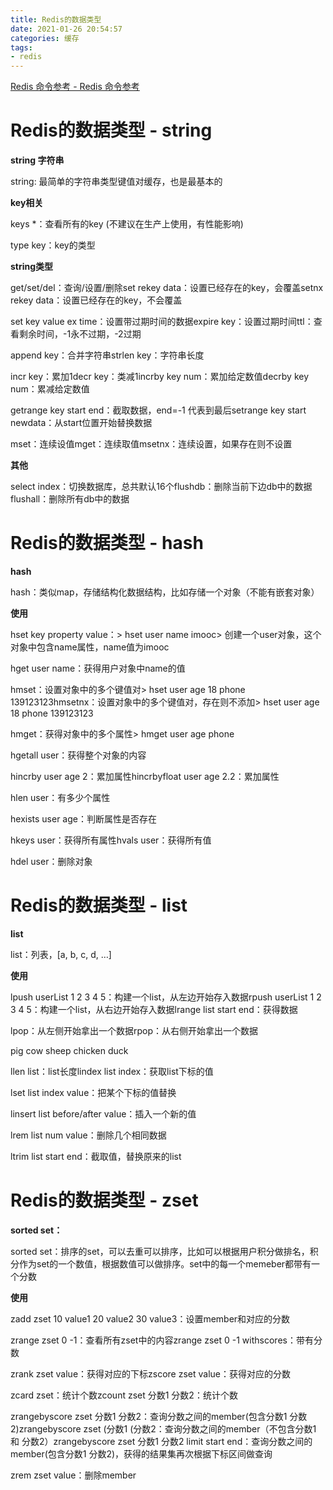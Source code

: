 ```yaml
---
title: Redis的数据类型
date: 2021-01-26 20:54:57
categories: 缓存
tags:
- redis
---
```


[Redis 命令参考 - Redis 命令参考](http://redisdoc.com/)

# **Redis的数据类型 - string**

**string 字符串**

string: 最简单的字符串类型键值对缓存，也是最基本的

**key相关**

keys *：查看所有的key (不建议在生产上使用，有性能影响)

type key：key的类型

**string类型**

get/set/del：查询/设置/删除set rekey data：设置已经存在的key，会覆盖setnx rekey data：设置已经存在的key，不会覆盖

set key value ex time：设置带过期时间的数据expire key：设置过期时间ttl：查看剩余时间，-1永不过期，-2过期

append key：合并字符串strlen key：字符串长度

incr key：累加1decr key：类减1incrby key num：累加给定数值decrby key num：累减给定数值

getrange key start end：截取数据，end=-1 代表到最后setrange key start newdata：从start位置开始替换数据

mset：连续设值mget：连续取值msetnx：连续设置，如果存在则不设置

**其他**

select index：切换数据库，总共默认16个flushdb：删除当前下边db中的数据flushall：删除所有db中的数据

# **Redis的数据类型 - hash**

**hash**

hash：类似map，存储结构化数据结构，比如存储一个对象（不能有嵌套对象）

**使用**

hset key property value：> hset user name imooc> 创建一个user对象，这个对象中包含name属性，name值为imooc

hget user name：获得用户对象中name的值

hmset：设置对象中的多个键值对> hset user age 18 phone 139123123hmsetnx：设置对象中的多个键值对，存在则不添加> hset user age 18 phone 139123123

hmget：获得对象中的多个属性> hmget user age phone

hgetall user：获得整个对象的内容

hincrby user age 2：累加属性hincrbyfloat user age 2.2：累加属性

hlen user：有多少个属性

hexists user age：判断属性是否存在

hkeys user：获得所有属性hvals user：获得所有值

hdel user：删除对象

# **Redis的数据类型 - list**

**list**

list：列表，[a, b, c, d, …]

**使用**

lpush userList 1 2 3 4 5：构建一个list，从左边开始存入数据rpush userList 1 2 3 4 5：构建一个list，从右边开始存入数据lrange list start end：获得数据

lpop：从左侧开始拿出一个数据rpop：从右侧开始拿出一个数据

pig cow sheep chicken duck

llen list：list长度lindex list index：获取list下标的值

lset list index value：把某个下标的值替换

linsert list before/after value：插入一个新的值

lrem list num value：删除几个相同数据

ltrim list start end：截取值，替换原来的list

# **Redis的数据类型 - zset**

**sorted set：**

sorted set：排序的set，可以去重可以排序，比如可以根据用户积分做排名，积分作为set的一个数值，根据数值可以做排序。set中的每一个memeber都带有一个分数

**使用**

zadd zset 10 value1 20 value2 30 value3：设置member和对应的分数

zrange zset 0 -1：查看所有zset中的内容zrange zset 0 -1 withscores：带有分数

zrank zset value：获得对应的下标zscore zset value：获得对应的分数

zcard zset：统计个数zcount zset 分数1 分数2：统计个数

zrangebyscore zset 分数1 分数2：查询分数之间的member(包含分数1 分数2)zrangebyscore zset (分数1 (分数2：查询分数之间的member（不包含分数1 和 分数2）zrangebyscore zset 分数1 分数2 limit start end：查询分数之间的member(包含分数1 分数2)，获得的结果集再次根据下标区间做查询

zrem zset value：删除member